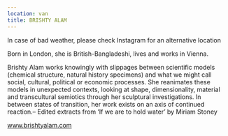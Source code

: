 ```yaml
---
location: van
title: BRISHTY ALAM
---
```

In case of bad weather, please check Instagram for an alternative location

Born in London, she is British-Bangladeshi, lives and works in Vienna.

Brishty Alam works knowingly with slippages between scientific models (chemical structure, natural history specimens) and what we might call social, cultural, political or economic processes. She reanimates these models in unexpected contexts, looking at shape, dimensionality, material and transcultural semiotics through her sculptural investigations. In between states of transition, her work exists on an axis of continued reaction.– Edited extracts from ‘If we are to hold water’ by Miriam Stoney

www.brishtyalam.com
